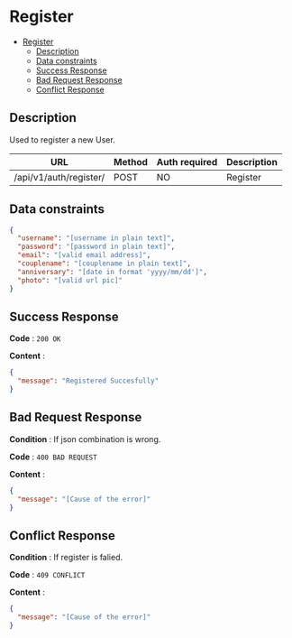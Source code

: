 # Register

<!--toc:start-->

- [Register](#register)
  - [Description](#description)
  - [Data constraints](#data-constraints)
  - [Success Response](#success-response)
  - [Bad Request Response](#bad-request-response)
  - [Conflict Response](#conflict-response)
  <!--toc:end-->

## Description

Used to register a new User.

| URL                    | Method | Auth required | Description |
| ---------------------- | ------ | ------------- | ----------- |
| /api/v1/auth/register/ | POST   | NO            | Register    |

## Data constraints

```json
{
  "username": "[username in plain text]",
  "password": "[password in plain text]",
  "email": "[valid email address]",
  "couplename": "[couplename in plain text]",
  "anniversary": "[date in format 'yyyy/mm/dd']",
  "photo": "[valid url pic]"
}
```

## Success Response

**Code** : `200 OK`

**Content** :

```json
{
  "message": "Registered Succesfully"
}
```

## Bad Request Response

**Condition** : If json combination is wrong.

**Code** : `400 BAD REQUEST`

**Content** :

```json
{
  "message": "[Cause of the error]"
}
```

## Conflict Response

**Condition** : If register is falied.

**Code** : `409 CONFLICT`

**Content** :

```json
{
  "message": "[Cause of the error]"
}
```
